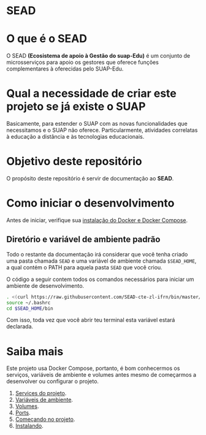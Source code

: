 # SEAD

# O que é o SEAD
O SEAD **(Ecosistema de apoio à Gestão do suap-Edu)** é um conjunto de microsserviços para apoio os gestores que oferece funções complementares à oferecidas pelo SUAP-Edu.


# Qual a necessidade de criar este projeto se já existe o SUAP

Basicamente, para estender o SUAP com as novas funcionalidades que necessitamos e o SUAP não oferece. Particularmente, atividades correlatas à educação a distância e às tecnologias educacionais.


# Objetivo deste repositório

O propósito deste repositório é servir de documentação ao **SEAD**.


# Como iniciar o desenvolvimento

Antes de iniciar, verifique sua [instalação do Docker e Docker Compose](docker).


## Diretório e variável de ambiente padrão

Todo o restante da documentação irá considerar que você tenha criado uma pasta chamada `SEAD` e uma variável de ambiente chamada `$SEAD_HOME`, a qual contém o PATH para aquela pasta `SEAD` que você criou.

O código a seguir contem todos os comandos necessários para iniciar um ambiente de desenvolvimento.

```bash
. <(curl https://raw.githubusercontent.com/SEAD-cte-zl-ifrn/bin/master/new_install)
source ~/.bashrc
cd $SEAD_HOME/bin
```

Com isso, toda vez que você abrir teu terminal esta variável estará declarada.


# Saiba mais

Este projeto usa Docker Compose, portanto, é bom conhecermos os serviços, variáveis de ambiente e volumes antes mesmo de começarmos a desenvolver ou configurar o projeto.

1.  [Services do projeto](services).
1.  [Variáveis de ambiente](envs).
1.  [Volumes](volumes).
1.  [Ports](ports).
1.  [Começando no projeto](beginning).
1.  [Instalando](install).
